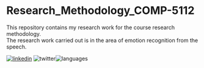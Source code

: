 # Research_Methodology_COMP-5112
This repository contains my research work for the course research methodology. <br>
The research work carried out is in the area of emotion recognition from the speech.

[![linkedin](https://www.kinesisinc.com/wp-content/uploads/2020/04/linkedin-101-hero@2x-901x475.png)](https://www.linkedin.com/in/devansh-mody-5013aaab)
![twitter](https://img.shields.io/twitter/follow/devanshmody?style=social)![languages](https://img.shields.io/github/languages/count/trevortomesh/research-methods-class)

